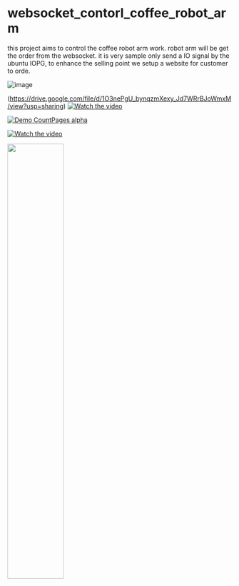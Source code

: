 # websocket_contorl_coffee_robot_arm


this project aims to control the coffee robot arm work. robot arm will be get the order from the 
websocket. it is very sample only send a IO signal by the ubuntu IOPG, to enhance the selling point we setup a website for customer to orde.


![image](https://user-images.githubusercontent.com/82942566/234899587-78933add-9c92-4a4e-b418-c0531778764c.png)


(https://drive.google.com/file/d/1O3nePgU_bynqzmXexy_Jd7WRrBJoWmxM/view?usp=sharing)
[![Watch the video](https://i.imgur.com/vKb2F1B.png)](https://youtu.be/1ozStpUTh9c)

[![Demo CountPages alpha](https://share.gifyoutube.com/KzB6Gb.gif)](https://www.youtube.com/watch?v=ek1j272iAmc)

[![Watch the video](https://img.youtube.com/vi/T-D1KVIuvjA/maxresdefault.jpg)](https://youtu.be/T-D1KVIuvjA)

[<img src="https://i.ytimg.com/vi/Hc79sDi3f0U/maxresdefault.jpg" width="50%">](https://www.youtube.com/watch?v=Hc79sDi3f0U "Now in Android: 55")


